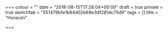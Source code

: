 +++
colour = ""
date = "2018-08-15T17:28:04+00:00"
draft = true
private = true
sketchfab = "551479b1e1b84d02b68e3df281dc75d9"
tags = []
title = "Huracan"

+++
